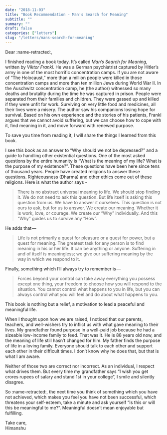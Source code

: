 ```yaml
---
date: "2018-11-03"
title: "Book Recommendation - Man's Search for Meaning"
subtitle: ""
summary: ""
draft: false
categories: ["letters"]
slug: "/letters/mans-search-for-meaning"
---
```


Dear :name-retracted:,

I finished reading a book today. It’s called _Man’s Search for Meaning_, written by _Viktor Frankl_. He was a German psychiatrist captured by Hitler’s army in one of the most horrific concentration camps. If you are not aware of “The Holocaust,” more than a million people were killed in those concentration camps and more than ten million Jews during World War II. In the Auschwitz concentration camp, he (the author) witnessed so many deaths and brutality during the time he was captured in prison. People were separated from their families and children. They were gassed up and killed if they were unfit for work. Surviving on very little food and medicines, all their lives were a misery. The author saw his companions losing hope for survival. Based on his own experience and the stories of his patients, Frankl argues that we cannot avoid suffering, but we can choose how to cope with it, find meaning in it, and move forward with renewed purpose.

To save you time from reading it, I will share the things I learned from this book.

I see this book as an answer to “Why should we not be depressed?” and a guide to handling other existential questions. One of the most asked questions by the entire humanity is “What is the meaning of my life? What is the purpose of my existence?”. These questions have been here since tens of thousand years. People have created religions to answer these questions. Righteousness (Dharma) and other ethics come out of these religions. Here is what the author says -

> There is no abstract universal meaning to life. We should stop finding it. We do not need to ask this question. But life itself is asking this question from us. We have to answer it ourselves. This question is not ours to ask, but for us to answer. We create our meaning. Whether it is work, love, or courage. We create our “Why” individually. And this “Why” guides us to survive any “How”.

He adds that —

> Life is not primarily a quest for pleasure or a quest for power, but a quest for meaning. The greatest task for any person is to find meaning in his or her life. It can be anything or anyone. Suffering in and of itself is meaningless; we give our suffering meaning by the way in which we respond to it.

Finally, something which I’ll always try to remember is —

> Forces beyond your control can take away everything you possess except one thing, your freedom to choose how you will respond to the situation. You cannot control what happens to you in life, but you can always control what you will feel and do about what happens to you.

This book is nothing but a relief, a motivation to lead a peaceful and meaningful life.

When I thought upon how we are raised, I noticed that our parents, teachers, and well-wishers try to inflict us with what gave meaning to their lives. My grandfather found purpose in a well-paid job because he had a sizeable low-income family to feed. That was it. He is 88 years old now, and the meaning of life still hasn’t changed for him. My father finds the purpose of life in a loving family. Everyone should talk to each other and support each other in their difficult times. I don’t know why he does that, but that is what I am aware.

Neither of those two are correct nor incorrect. As an individual, I respect what drives them. But every time my grandfather says “I wish you get crores rupees of salary and stand 1st in your college”, I smile and silently disagree.

So :name-retracted:, the next time you think of something which you have not achieved, which makes you feel you have not been successful, which threatens your self-esteem, take a minute and ask yourself “Is this or will this be meaningful to me?”. Meaningful doesn’t mean enjoyable but fulfilling.

Take care,
<br>Himanshu
